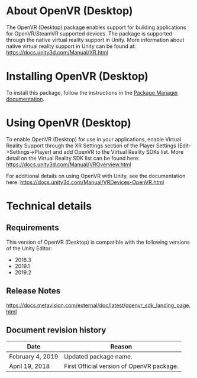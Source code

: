 # About OpenVR (Desktop)

The OpenVR (Desktop) package enables support for building applications for OpenVR/SteamVR supported devices. The package is supported through the native virtual reality support in Unity.
More information about native virtual reality support in Unity can be found at: https://docs.unity3d.com/Manual/XR.html

# Installing OpenVR (Desktop)

To install this package, follow the instructions in the [Package Manager documentation](https://docs.unity3d.com/Packages/com.unity.package-manager-ui@latest/index.html). 

# Using OpenVR (Desktop)

To enable OpenVR (Desktop) for use in your applications, enable Virtual Reality Support through the XR Settings section of the Player Settings (Edit->Settings->Player) and add OpenVR to the Virtual Reality SDKs list.
More detail on the Virtual Reality SDK list can be found here: https://docs.unity3d.com/Manual/VROverview.html

For additional details on using OpenVR with Unity, see the documentation here: https://docs.unity3d.com/Manual/VRDevices-OpenVR.html

# Technical details
## Requirements
This version of OpenVR (Desktop) is compatible with the following versions of the Unity Editor:
 - 2018.3
 - 2019.1
 - 2019.2

## Release Notes

https://docs.metavision.com/external/doc/latest/openvr_sdk_landing_page.html

## Document revision history
|Date|Reason|
|---|---|
|February 4, 2019|Updated package name.|
|April 19, 2018|First Official version of OpenVR package.|
